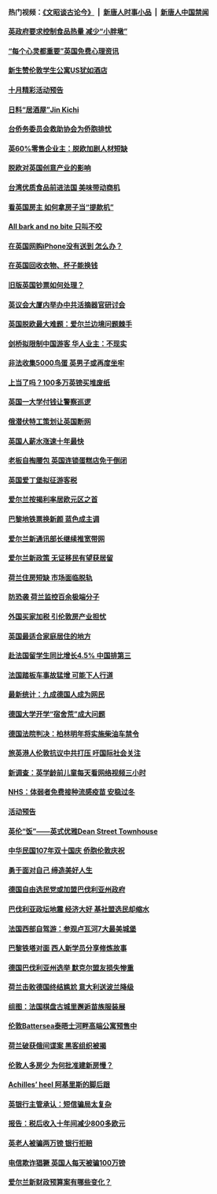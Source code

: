 #### 热门视频：[《文昭谈古论今》](https://github.com/gfw-breaker/wenzhao/blob/master/README.md?t=10211833) &nbsp;|&nbsp; [新唐人时事小品](https://github.com/gfw-breaker/ntdtv-comedy/blob/master/README.md?t=10211833) &nbsp;|&nbsp; [新唐人中国禁闻](https://github.com/gfw-breaker/ntdtv-news/blob/master/README.md?t=10211833)

#### [英政府要求控制食品热量 减少“小胖墩”](../pages/nsc974/n10798915.md?t=10211833) 

#### [“每个心灵都重要”英国免费心理资讯](../pages/nsc974/n10798906.md?t=10211833) 

#### [新生赞伦敦学生公寓US犹如酒店](../pages/nsc974/n10798881.md?t=10211833) 

#### [十月精彩活动预告](../pages/nsc974/n10798869.md?t=10211833) 

#### [日料“居酒屋”Jin Kichi](../pages/nsc974/n10798856.md?t=10211833) 

#### [台侨务委员会救助协会为侨胞排忧](../pages/nsc974/n10798830.md?t=10211833) 

#### [英60%零售企业主：脱欧加剧人材短缺](../pages/nsc974/n10798814.md?t=10211833) 

#### [脱欧对英国创意产业的影响](../pages/nsc974/n10798806.md?t=10211833) 

#### [台湾优质食品前进法国 美味带动商机](../pages/nsc974/n10796380.md?t=10211833) 

#### [看英国房主 如何拿房子当“提款机”](../pages/nsc974/n10795639.md?t=10211833) 

#### [All bark and no bite 只叫不咬](../pages/nsc974/n10795626.md?t=10211833) 

#### [在英国网购iPhone没有送到 怎么办？](../pages/nsc974/n10795611.md?t=10211833) 

#### [在英国回收衣物、杯子能换钱](../pages/nsc974/n10795600.md?t=10211833) 

#### [旧版英国钞票如何处理？](../pages/nsc974/n10795574.md?t=10211833) 

#### [英议会大厦内举办中共活摘器官研讨会](../pages/nsc974/n10795559.md?t=10211833) 

#### [英国脱欧最大难题：爱尔兰边境问题棘手](../pages/nsc974/n10793065.md?t=10211833) 

#### [剑桥拟限制中国游客 华人业主：不现实](../pages/nsc974/n10793028.md?t=10211833) 

#### [非法收集5000鸟蛋 英男子或再度坐牢](../pages/nsc974/n10793168.md?t=10211833) 

#### [上当了吗？100多万英镑买堆废纸](../pages/nsc974/n10793153.md?t=10211833) 

#### [英国一大学付钱让警察巡逻](../pages/nsc974/n10793144.md?t=10211833) 

#### [俄潜伏特工策划让英国断网](../pages/nsc974/n10793138.md?t=10211833) 

#### [英国人薪水涨速十年最快](../pages/nsc974/n10793134.md?t=10211833) 

#### [老板自掏腰包 英国连锁蛋糕店免于倒闭](../pages/nsc974/n10793123.md?t=10211833) 

#### [英国爱丁堡拟征游客税](../pages/nsc974/n10793043.md?t=10211833) 

#### [爱尔兰按揭利率居欧元区之首](../pages/nsc974/n10792636.md?t=10211833) 

#### [巴黎地铁票换新颜 蓝色成主调](../pages/nsc974/n10792539.md?t=10211833) 

#### [爱尔兰新通讯部长继续推宽带网](../pages/nsc974/n10792470.md?t=10211833) 

#### [爱尔兰新政策 无证移民有望获居留](../pages/nsc974/n10792193.md?t=10211833) 

#### [荷兰住房短缺 市场面临脱轨](../pages/nsc974/n10792107.md?t=10211833) 

#### [防恐袭 荷兰监控百余极端分子](../pages/nsc974/n10792022.md?t=10211833) 

#### [外国买家加税 引伦敦房产业担忧](../pages/nsc974/n10790977.md?t=10211833) 

#### [英国最适合家庭居住的地方](../pages/nsc974/n10790961.md?t=10211833) 

#### [赴法国留学生同比增长4.5% 中国排第三](../pages/nsc974/n10790702.md?t=10211833) 

#### [法国踏板车事故猛增 可能下人行道](../pages/nsc974/n10790752.md?t=10211833) 

#### [最新统计：九成德国人成为网民](../pages/nsc974/n10789368.md?t=10211833) 

#### [德国大学开学“宿舍荒”成大问题](../pages/nsc974/n10789287.md?t=10211833) 

#### [德国法院判决：柏林明年将实施柴油车禁令](../pages/nsc974/n10788104.md?t=10211833) 

#### [旅英港人伦敦抗议中共打压 吁国际社会关注](../pages/nsc974/n10788264.md?t=10211833) 

#### [新调查：英学龄前儿童每天看网络视频三小时](../pages/nsc974/n10788331.md?t=10211833) 

#### [NHS：体弱者免费接种流感疫苗 安稳过冬](../pages/nsc974/n10788326.md?t=10211833) 

#### [活动预告](../pages/nsc974/n10788321.md?t=10211833) 

#### [英伦“饭”——英式优雅Dean Street Townhouse](../pages/nsc974/n10788313.md?t=10211833) 

#### [中华民国107年双十国庆 侨胞伦敦庆祝](../pages/nsc974/n10788304.md?t=10211833) 

#### [勇于面对自己 缔造美好人生](../pages/nsc974/n10788275.md?t=10211833) 

#### [德国自由选民党或加盟巴伐利亚州政府](../pages/nsc974/n10788073.md?t=10211833) 

#### [巴伐利亚政坛地震  经济大好 基社盟选民却缩水](../pages/nsc974/n10787951.md?t=10211833) 

#### [法国西部自驾游：参观卢瓦河7大最美城堡](../pages/nsc974/n10760218.md?t=10211833) 

#### [巴黎铁塔对面 西人新学员分享修炼故事](../pages/nsc974/n10786939.md?t=10211833) 

#### [德国巴伐利亚州选举 默克尔盟友损失惨重](../pages/nsc974/n10783385.md?t=10211833) 

#### [荷兰击败德国终结尴尬 意大利送波兰降级](../pages/nsc974/n10783771.md?t=10211833) 

#### [组图：法国棋盘古城里邂逅苗族服装展](../pages/nsc974/n10781596.md?t=10211833) 

#### [伦敦Battersea泰晤士河畔高端公寓预售中](../pages/nsc974/n10780029.md?t=10211833) 

#### [荷兰破获俄间谍案 黑客组织被揭](../pages/nsc974/n10779265.md?t=10211833) 

#### [伦敦人多房少 为何批准建新房慢？](../pages/nsc974/n10779376.md?t=10211833) 

#### [Achilles’ heel 阿基里斯的脚后跟](../pages/nsc974/n10779364.md?t=10211833) 

#### [英银行主管承认：短信骗局太复杂](../pages/nsc974/n10779357.md?t=10211833) 

#### [报告：税后收入十年间减少800多欧元](../pages/nsc974/n10779342.md?t=10211833) 

#### [英老人被骗两万镑 银行拒赔](../pages/nsc974/n10779353.md?t=10211833) 

#### [电信欺诈猖獗 英国人每天被骗100万镑](../pages/nsc974/n10779322.md?t=10211833) 

#### [爱尔兰新财政预算案有哪些变化？](../pages/nsc974/n10779332.md?t=10211833) 

